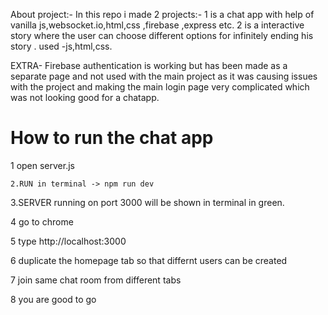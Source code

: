  
  About project:-
   In this repo i made 2 projects:-
   1 is a chat app with help of vanilla js,websocket.io,html,css ,firebase ,express etc. 
   2 is a interactive story where the user can choose different options for infinitely ending his story .
   used -js,html,css.

 EXTRA-
Firebase authentication is working but has been made as a separate page and not used with the main project as it was causing issues with the project and making the main login page very complicated which was not looking good for a chatapp.

   
   
   
   
# How to run the chat app
   
   1 open server.js
   
    2.RUN in terminal -> npm run dev
   
   3.SERVER running on port 3000 will be shown in terminal in green.
   
   4 go to chrome 
   
   5 type http://localhost:3000
  
   6 duplicate the homepage tab so that differnt users can be created
  
   7 join same chat room from different tabs 
  
   8 you are good to go



   
